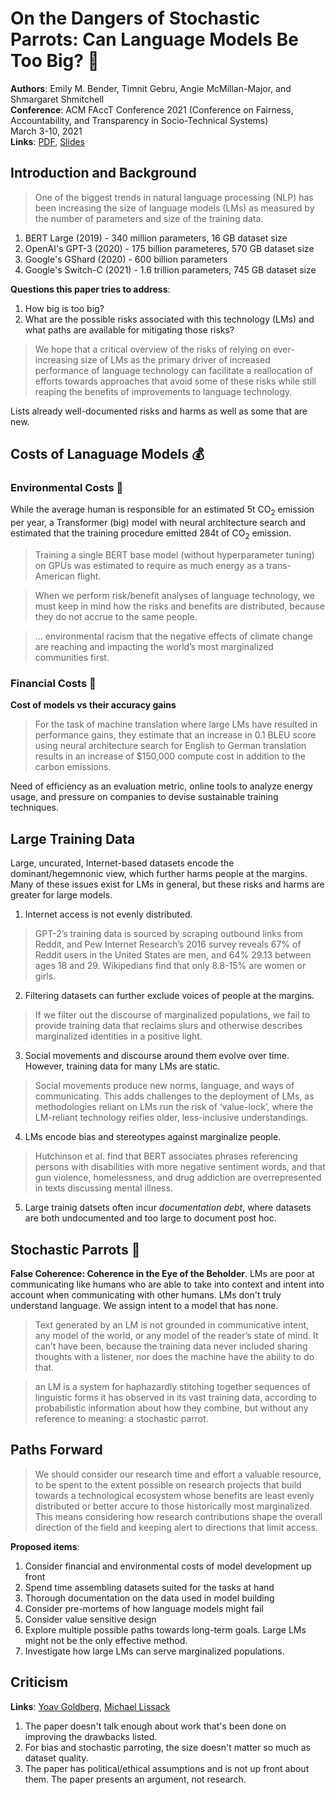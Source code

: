 # On the Dangers of Stochastic Parrots: Can Language Models Be Too Big? 🦜

**Authors**: Emily M. Bender, Timnit Gebru, Angie McMillan-Major, and Shmargaret Shmitchell  
**Conference**: ACM FAccT Conference 2021 (Conference on Fairness, Accountability, and Transparency in Socio-Technical Systems)  
March 3-10, 2021  
**Links**: [PDF](https://dl.acm.org/doi/10.1145/3442188.3445922), [Slides](https://docs.google.com/presentation/d/16xC4OsvgVwuOnSn88eOXzzymLEHEFfZod21lLnsXHK0/edit?usp=sharing)  


## Introduction and Background

> One of the biggest trends in natural language processing (NLP) has been increasing the size of language models (LMs) as measured by the number of parameters and size of the training data.

1. BERT Large (2019) - 340 million parameters, 16 GB dataset size  
2. OpenAI's GPT-3 (2020) - 175 billion parameteres, 570 GB dataset size  
3. Google's GShard (2020) - 600 billion parameters  
4. Google's Switch-C (2021) - 1.6 trillion parameters, 745 GB dataset size  

**Questions this paper tries to address**:  
1. How big is too big?  
2. What are the possible risks associated with this technology (LMs) and what paths are available for mitigating those risks?  

> We hope that a critical overview of the risks of relying on ever-increasing size of LMs as the primary driver of increased performance of language technology can facilitate a reallocation of efforts towards approaches that avoid some of these risks while still reaping the benefits of improvements to language technology.

Lists already well-documented risks and harms as well as some that are new.

## Costs of Lanaguage Models 💰

### Environmental Costs 🌳

While the average human is responsible for an estimated 5t CO<sub>2</sub>
emission per year, a Transformer (big) model with neural architecture search and estimated that the training procedure emitted 284t of CO<sub>2</sub> emission.

> Training a single BERT base model (without
hyperparameter tuning) on GPUs was estimated to require as much
energy as a trans-American flight.

> When we perform risk/benefit analyses of language technology,
we must keep in mind how the risks and benefits are distributed,
because they do not accrue to the same people.

> ... environmental racism that
the negative effects of climate change are reaching and impacting
the world’s most marginalized communities first.

### Financial Costs 💸

**Cost of models vs their accuracy gains**

> For the task of machine translation where large
LMs have resulted in performance gains, they estimate that an
increase in 0.1 BLEU score using neural architecture search for
English to German translation results in an increase of $150,000
compute cost in addition to the carbon emissions.


Need of efficiency as an evaluation metric, online tools to analyze energy usage, and pressure on companies to devise sustainable training techniques.


## Large Training Data

Large, uncurated, Internet-based datasets encode the dominant/hegemnonic view, which further harms people at the margins. Many of these issues exist for LMs in general, but these risks and harms are greater for large models.

1. Internet access is not evenly distributed. 

> GPT-2’s training data is sourced by scraping outbound
links from Reddit, and Pew Internet Research’s 2016 survey
reveals 67% of Reddit users in the United States are men, and 64%
29.13 between ages 18 and 29.
> Wikipedians find that only 8.8-15% are women or girls.

2. Filtering datasets can further exclude voices of people at the margins. 

> If we filter out the discourse of marginalized populations, we fail to
provide training data that reclaims slurs and otherwise describes
marginalized identities in a positive light.

3. Social movements and discourse around them evolve over time. However, training data for many LMs are static.  

> Social movements produce new norms, language, and ways of communicating. This
adds challenges to the deployment of LMs, as methodologies reliant on LMs run the risk of ‘value-lock’, where the LM-reliant technology reifies older, less-inclusive understandings.

4. LMs encode bias and stereotypes against marginalize people.  

> Hutchinson et al. find that BERT associates phrases referencing persons with disabilities with more negative sentiment words, and that gun violence, homelessness, and drug addiction are overrepresented in texts discussing mental
illness.

5. Large trainig datsets often incur _documentation debt_, where datasets are both undocumented and too large to document post hoc.  

## Stochastic Parrots 🦜

**False Coherence: Coherence in the Eye of the Beholder**. LMs are poor at communicating like humans who are able to take into context and intent into account when communicating with other humans. LMs don't truly understand language. We assign intent to a model that has none.
 
> Text generated by an LM is not grounded in communicative intent, any model of the world, or any model of the reader’s state of mind. It can’t have been, because the training data never included sharing thoughts with a listener, nor does the machine have the ability to do that.

> an LM is a system for haphazardly stitching together sequences of linguistic forms it has observed in its vast training data, according to probabilistic
information about how they combine, but without any reference to meaning: a stochastic parrot.

## Paths Forward

> We should consider our research time and effort a valuable resource, to be spent to the extent possible on research projects that build towards a technological ecosystem whose benefits are least evenly distributed or better accure to those historically most marginalized. This means considering how research contributions shape the overall direction of the field and keeping alert to directions that limit access.

**Proposed items**:  
1. Consider financial and environmental costs of model development up front  
2. Spend time assembling datasets suited for the tasks at hand  
3. Thorough documentation on the data used in model building  
4. Consider pre-mortems of how language models might fail  
5. Consider value sensitive design  
6. Explore multiple possible paths towards long-term goals. Large LMs might not be the only effective method.  
7. Investigate how large LMs can serve marginalized populations.  

## Criticism

**Links**: [Yoav Goldberg](https://gist.github.com/yoavg/9fc9be2f98b47c189a513573d902fb27), [Michael Lissack](https://arxiv.org/pdf/2101.10098.pdf)

1. The paper doesn't talk enough about work that's been done on improving the drawbacks listed.
2. For bias and stochastic parroting, the size doesn't matter so much as dataset quality.
3. The paper has political/ethical assumptions and is not up front about them. The paper presents an argument, not research.
